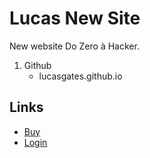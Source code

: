 # Lucas New Site
New website Do Zero à Hacker.

1. Github
   * lucasgates.github.io

## Links
- [Buy](https://hotmart.com/pt-br/marketplace/produtos/do-zero-a-hacker/T57835171N)
- [Login](http://curso.lucasbgates.com/)